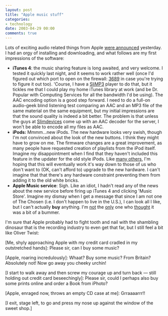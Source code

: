 ```yaml
---
layout: post
title: "Apple music stuff"
categories:
- technology
date: 2003-04-29 00:00
comments: true
---
```


<p>Lots of exciting audio related things from Apple <a href="http://www.apple.com/music/" title="Apple Music">were announced</a> yesterday. I had an orgy of installing and downloading, and what follows are my first impressions of the software:</p>

<ul>
<li><strong>iTunes 4</strong>: the music sharing feature is long awaited, and very welcome. I tested it quickly last night, and it seems to work rather well (once I'd figured out which port to open on the firewall: <a href="http://www.macnn.com/news/19288" title="MacNN - Reader's reports on iTunes 4">3689</a> in case you're trying to figure it out too). 'Course, I have a <a href="http://www.slimdevices.com/" title="Slimdevices">SliMP3</a> player to do that, but it tickles me that I could play my home iTunes library at work (and be Dr. Popular with Computing Services for all the bandwidth I'd be using). The AAC encoding option is a good step forward. I need to do a full-on audio-geek blind listening test comparing an AAC and an MP3 file of the same material on the same equipment, but my initial impressions are that the sound quality is indeed a bit better. The problem is that unless the guys at <a href="http://www.slimdevices.com/">Slimdevices</a> come up with an AAC decoder for the server, I won't be able to encode all my files as AAC.</li>
<li><strong>iPods:</strong> Mmmm...new iPods. The new hardware looks very swish, though I'm not convinced about the look of the new buttons. I think they might have to grow on me. The firmware changes are a great improvement, as many people have requested creation of playlists from the iPod itself. Imagine my disappointment when I find that they haven't included this feature in the updater for the old style iPods. Like <a href="http://www.macslash.org/articles/03/04/28/176230.shtml" title="MacSlash - new iPods">many others</a>, I'm hoping that this will eventually work it's way down to those of us who don't want to (OK, can't afford to) upgrade to the new hardware. I can't imagine that that there's any hardware constraint preventing them from adding it to the old white bricks.</li>
<li><strong>Apple Music service</strong>: Sigh. Like an idiot, I hadn't read any of the news about the new service before firing up iTunes 4 and clicking 'Music Store'. Imagine my dismay when I get a message that since I am not one of The Chosen (i.e. I don't happen to live in the U.S.), I can look all I like, but I can't actually <strong>buy</strong> anything. I'm <a href="http://www.antipixel.com/blog/archives/2003/04/29/the_apple_music_store.html" title="Antipixel">not</a> the <a href="http://www.benhammersley.com/archives/004603.html#004603" title="Ben Hammersley">only</a> one who <a href="http://danhon.com/ec/mtarchives/000504.shtml" title="ext|circ">thought</a> it was a bit of a bummer.</li>
</ul>

<p>I'm sure that Apple probably had to fight tooth and nail with the shambling dinosaur that is the recording industry to even get that far, but I still feel a bit like Oliver Twist:</p>

<p>[Me, shyly approaching Apple with my credit card cradled in my outstretched hands]: Please sir, can I buy some music?</p>

<p>[Apple, roaring incredulously]: Whaat? Buy some music? From Britain? Absolutely not! Now go away you cheeky urchin!</p>

<p>[I start to walk away and then screw my courage up and turn back &mdash; still holding out credit card beseechingly]: Please sir, could I perhaps also buy some prints online and order a Book from iPhoto?</p>

<p>[Apple, enraged now, throws an empty CD case at me]: Grraaaarrr!!</p>

<p>[I exit, stage left, to go and press my nose up against the window of the sweet shop.]</p>
